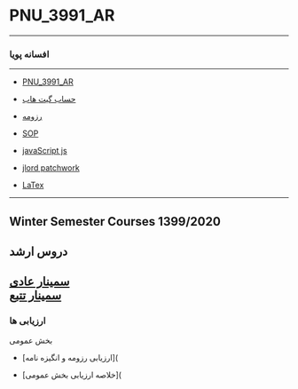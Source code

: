 # PNU_3991_AR
---------
### افسانه پویا

---
- [PNU_3991_AR](https://github.com/mrspouya/PNU_3991_AR)

- [حساب گیت هاب](https://github.com/mrspouya)

- [رزومه](http://mrspouya.github.io)

- [SOP](https://mrspouya.github.io/SOP/)

- [javaScript js](https://www.sololearn.com/Certificate/1024-20272271/pdf/)

- [jlord patchwork](https://mrspouya.github.io/patchwork/)

- [LaTex](https://mrspouya.github.io/LaTex/)

------------------
## Winter Semester Courses 1399/2020

## دروس ارشد


[سمینار عادی](https://github.com/mrspouya/PNU_3991_AR/tree/main/MscSeminar-1)
<br>
[	سمینار تتبع](https://github.com/mrspouya/PNU_3991_AR/tree/main/MscSeminar-1)
------------------
### ارزیابی ها

بخش عمومی

- [ارزیابی رزومه و انگیزه نامه](  

- [خلاصه ارزیابی بخش عمومی](


